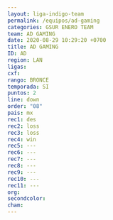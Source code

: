 ```yaml
---
layout: liga-indigo-team
permalink: /equipos/ad-gaming
categories: GSUR ENERO TEAM
team: AD GAMING
date: 2020-08-29 10:29:20 +0700
title: AD GAMING
ID: AD
region: LAN
ligas: 
cxf: 
rango: BRONCE
temporada: SI
puntos: 2
line: down
order: "08"
pais: mx
rec1: des
rec2: loss
rec3: loss
rec4: win
rec5: ---
rec6: ---
rec7: ---
rec8: ---
rec9: ---
rec10: ---
rec11: ---
org: 
secondcolor: 
cham:
---
```

